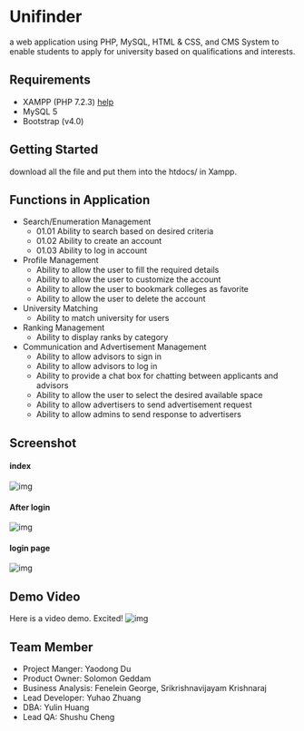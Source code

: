 # Unifinder
a web application using PHP, MySQL, HTML &amp; CSS, and CMS System to enable students to apply for university based on qualifications and interests.

## Requirements

- XAMPP (PHP 7.2.3) [help](https://www.apachefriends.org/blog/new_xampp_20170628.html)
- MySQL 5
- Bootstrap (v4.0)

## Getting Started

download all the file and put them into the htdocs/ in Xampp. 

## Functions in Application

* Search/Enumeration Management
  * 01.01	Ability to search based on desired criteria
  * 01.02	Ability to create an account
  * 01.03	Ability to log in account
* Profile Management
  * Ability to allow the user to fill the required details
  * Ability to allow the user to customize the account
  * Ability to allow the user to bookmark colleges as favorite
  * Ability to allow the user to delete the account
* University Matching
  * Ability to match university for users
* Ranking Management
  * Ability to display ranks by category
* Communication and Advertisement Management
  * Ability to allow advisors to sign in
  * Ability to allow advisors to log in
  * Ability to provide a chat box for chatting between applicants and advisors
  * Ability to allow the user to select the desired available space
  * Ability to allow advertisers to send advertisement request
  * Ability to allow admins to send response to advertisers 

## Screenshot

#### index
![img](https://github.com/yuhaozhuang93/Unifinder/blob/master/demo/index.png)
#### After login
![img](https://github.com/yuhaozhuang93/Unifinder/blob/master/demo/inter_index.png)
#### login page
![img](https://github.com/yuhaozhuang93/Unifinder/blob/master/demo/login.png)

## Demo Video

Here is a video demo. Excited!
![img](https://github.com/yuhaozhuang93/Unifinder/blob/master/demo/index2.gif)

## Team Member

* Project Manger: Yaodong Du
* Product Owner: Solomon Geddam
* Business Analysis: Fenelein George, Srikrishnavijayam Krishnaraj
* Lead Developer: Yuhao Zhuang
* DBA: Yulin Huang
* Lead QA: Shushu Cheng

